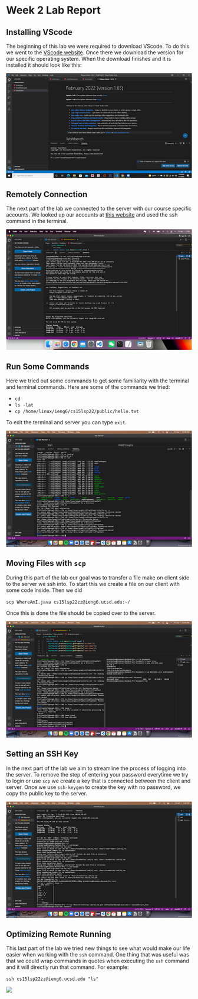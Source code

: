 # Week 2 Lab Report

## Installing VScode
The beginning of this lab we were required to download VScode. To do this we went to the [VScode website](https://code.visualstudio.com/). Once there we download the version for our specific operating system. When the download finishes and it is installed it should look like this:

![](Lab1_img1.png)

## Remotely Connection
The next part of the lab we connected to the server with our course specific accounts. We looked up our accounts at [this website](https://sdacs.ucsd.edu/~icc/index.php) and used the ssh command in the terminal.

![](Lab1_img2.png)

## Run Some Commands
Here we tried out some commands to get some familiarity with the terminal and terminal commands. Here are some of the commands we tried:
* `cd`
* `ls -lat`
* `cp /home/linux/ieng6/cs15lsp22/public/hello.txt`

To exit the terminal and server you can type `exit`.

![](Lab1_img3.png)

## Moving Files with `scp`
During this part of the lab our goal was to transfer a file make on client side to the server we ssh into. To start this we create a file on our client with some code inside. Then we did 

`scp WhereAmI.java cs15lsp22zz@ieng6.ucsd.edu:~/`

Once this is done the file should be copied over to the server.

![](Lab1_img4.png)

## Setting an SSH Key
In the next part of the lab we aim to streamline the process of logging into the server. To remove the step of entering your password everytime we try to login or use `scp` we create a key that is connected between the client and server. Once we use `ssh-keygen` to create the key with no password, we copy the public key to the server.

![](Lab1_img5.png)

## Optimizing Remote Running 
This last part of the lab we tried new things to see what would make our life easier when working with the `ssh` command. One thing that was useful was that we could wrap commands in quotes when executing the `ssh` command and it will directly run that command. For example: 

`ssh cs15lsp22zz@ieng6.ucsd.edu "ls"`

![](Lab1_img6.jpg)

